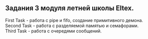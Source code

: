 ## Задания 3 модуля летней школы Eltex.  
First Task - работа с pipe и fifo, создание примитивного демона.  
Second Task - работа с разделяемой памятью и семафорами.  
Third Task - работа с очередями сообщений.  

